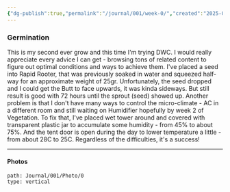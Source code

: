 ```yaml
---
{"dg-publish":true,"permalink":"/journal/001/week-0/","created":"2025-06-28T09:17:02.200+04:00","updated":"2025-06-28T10:36:45.167+04:00"}
---
```



### **Germination**

This is my second ever grow and this time I'm trying DWC. I would really appreciate every advice I can get - browsing tons of related content to figure out optimal conditions and ways to achieve them. I've placed a seed into Rapid Rooter, that was previously soaked in water and squeezed half-way for an approximate weight of 25gr. Unfortunately, the seed dropped and I could get the Butt to face upwards, it was kinda sideways. But still result is good with 72 hours until the sprout (seed) showed up. Another problem is that I don't have many ways to control the micro-climate - AC in a different room and still waiting on Humidifier hopefully by week 2 of Vegetation. To fix that, I've placed wet tower around and covered with transparent plastic jar to accumulate some humidity - from 45% to about 75%. And the tent door is open during the day to lower temperature a little - from about 28C to 25C. Regardless of the difficulties, it's a success!

---

#### **Photos**
```img-gallery
path: Journal/001/Photo/0
type: vertical
```